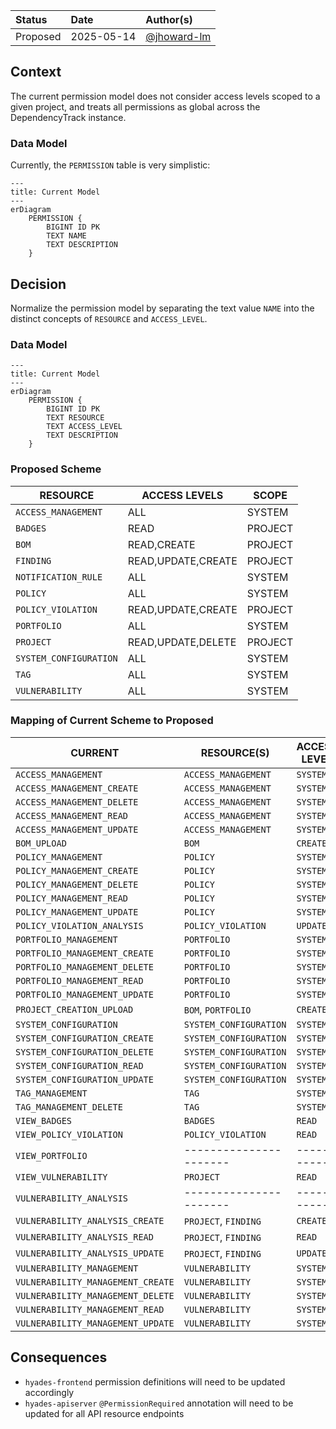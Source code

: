 | Status   | Date       | Author(s)                                    |
| :------- | :--------- | :------------------------------------------- |
| Proposed | 2025-05-14 | [@jhoward-lm](https://github.com/jhoward-lm) |

## Context

The current permission model does not consider access levels scoped to a given project,
and treats all permissions as global across the DependencyTrack instance.

### Data Model

Currently, the `PERMISSION` table is very simplistic:

```mermaid
---
title: Current Model
---
erDiagram
    PERMISSION {
        BIGINT ID PK
        TEXT NAME
        TEXT DESCRIPTION
    }
```

## Decision

Normalize the permission model by separating the text value `NAME`
into the distinct concepts of `RESOURCE` and `ACCESS_LEVEL`.

### Data Model

```mermaid
---
title: Current Model
---
erDiagram
    PERMISSION {
        BIGINT ID PK
        TEXT RESOURCE
        TEXT ACCESS_LEVEL
        TEXT DESCRIPTION
    }
```

### Proposed Scheme

| RESOURCE               | ACCESS LEVELS      | SCOPE   |
| ---------------------- | ------------------ | ------- |
| `ACCESS_MANAGEMENT`    | ALL                | SYSTEM  |
| `BADGES`               | READ               | PROJECT |
| `BOM`                  | READ,CREATE        | PROJECT |
| `FINDING`              | READ,UPDATE,CREATE | PROJECT |
| `NOTIFICATION_RULE`    | ALL                | SYSTEM  |
| `POLICY`               | ALL                | SYSTEM  |
| `POLICY_VIOLATION`     | READ,UPDATE,CREATE | PROJECT |
| `PORTFOLIO`            | ALL                | SYSTEM  |
| `PROJECT`              | READ,UPDATE,DELETE | PROJECT |
| `SYSTEM_CONFIGURATION` | ALL                | SYSTEM  |
| `TAG`                  | ALL                | SYSTEM  |
| `VULNERABILITY`        | ALL                | SYSTEM  |

### Mapping of Current Scheme to Proposed

| CURRENT                           | RESOURCE(S)            | ACCESS LEVEL |
| --------------------------------- | ---------------------- | ------------ |
| `ACCESS_MANAGEMENT`               | `ACCESS_MANAGEMENT`    | `SYSTEM`     |
| `ACCESS_MANAGEMENT_CREATE`        | `ACCESS_MANAGEMENT`    | `SYSTEM`     |
| `ACCESS_MANAGEMENT_DELETE`        | `ACCESS_MANAGEMENT`    | `SYSTEM`     |
| `ACCESS_MANAGEMENT_READ`          | `ACCESS_MANAGEMENT`    | `SYSTEM`     |
| `ACCESS_MANAGEMENT_UPDATE`        | `ACCESS_MANAGEMENT`    | `SYSTEM`     |
| `BOM_UPLOAD`                      | `BOM`                  | `CREATE`     |
| `POLICY_MANAGEMENT`               | `POLICY`               | `SYSTEM`     |
| `POLICY_MANAGEMENT_CREATE`        | `POLICY`               | `SYSTEM`     |
| `POLICY_MANAGEMENT_DELETE`        | `POLICY`               | `SYSTEM`     |
| `POLICY_MANAGEMENT_READ`          | `POLICY`               | `SYSTEM`     |
| `POLICY_MANAGEMENT_UPDATE`        | `POLICY`               | `SYSTEM`     |
| `POLICY_VIOLATION_ANALYSIS`       | `POLICY_VIOLATION`     | `UPDATE`     |
| `PORTFOLIO_MANAGEMENT`            | `PORTFOLIO`            | `SYSTEM`     |
| `PORTFOLIO_MANAGEMENT_CREATE`     | `PORTFOLIO`            | `SYSTEM`     |
| `PORTFOLIO_MANAGEMENT_DELETE`     | `PORTFOLIO`            | `SYSTEM`     |
| `PORTFOLIO_MANAGEMENT_READ`       | `PORTFOLIO`            | `SYSTEM`     |
| `PORTFOLIO_MANAGEMENT_UPDATE`     | `PORTFOLIO`            | `SYSTEM`     |
| `PROJECT_CREATION_UPLOAD`         | `BOM`, `PORTFOLIO`     | `CREATE`     |
| `SYSTEM_CONFIGURATION`            | `SYSTEM_CONFIGURATION` | `SYSTEM`     |
| `SYSTEM_CONFIGURATION_CREATE`     | `SYSTEM_CONFIGURATION` | `SYSTEM`     |
| `SYSTEM_CONFIGURATION_DELETE`     | `SYSTEM_CONFIGURATION` | `SYSTEM`     |
| `SYSTEM_CONFIGURATION_READ`       | `SYSTEM_CONFIGURATION` | `SYSTEM`     |
| `SYSTEM_CONFIGURATION_UPDATE`     | `SYSTEM_CONFIGURATION` | `SYSTEM`     |
| `TAG_MANAGEMENT`                  | `TAG`                  | `SYSTEM`     |
| `TAG_MANAGEMENT_DELETE`           | `TAG`                  | `SYSTEM`     |
| `VIEW_BADGES`                     | `BADGES`               | `READ`       |
| `VIEW_POLICY_VIOLATION`           | `POLICY_VIOLATION`     | `READ`       |
| `VIEW_PORTFOLIO`                  | ---------------------- | ------------ |
| `VIEW_VULNERABILITY`              | `PROJECT`              | `READ`       |
| `VULNERABILITY_ANALYSIS`          | ---------------------- | ------------ |
| `VULNERABILITY_ANALYSIS_CREATE`   | `PROJECT`, `FINDING`   | `CREATE`     |
| `VULNERABILITY_ANALYSIS_READ`     | `PROJECT`, `FINDING`   | `READ`       |
| `VULNERABILITY_ANALYSIS_UPDATE`   | `PROJECT`, `FINDING`   | `UPDATE`     |
| `VULNERABILITY_MANAGEMENT`        | `VULNERABILITY`        | `SYSTEM`     |
| `VULNERABILITY_MANAGEMENT_CREATE` | `VULNERABILITY`        | `SYSTEM`     |
| `VULNERABILITY_MANAGEMENT_DELETE` | `VULNERABILITY`        | `SYSTEM`     |
| `VULNERABILITY_MANAGEMENT_READ`   | `VULNERABILITY`        | `SYSTEM`     |
| `VULNERABILITY_MANAGEMENT_UPDATE` | `VULNERABILITY`        | `SYSTEM`     |

## Consequences

- `hyades-frontend` permission definitions will need to be updated accordingly
- `hyades-apiserver` `@PermissionRequired` annotation will need to be updated for all API resource endpoints
